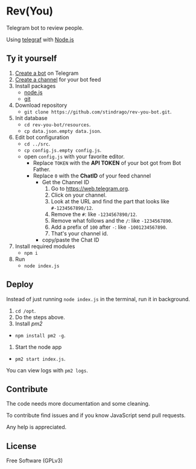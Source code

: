 # Rev(You)

Telegram bot to review people.

Using [telegraf](https://telegraf.js.org) with [Node.js](https://nodejs.org/en/)

## Ty it yourself

1. [Create a bot](https://core.telegram.org/bots#6-botfather) on Telegram
1. [Create a channel](https://www.telegram.org/faq_channels#q-what-39s-a-channel) for your bot feed
1. Install packages
   - [node.js](https://nodejs.org/en/)
   - [git](https://git-scm.com)
1. Download repository
   - `git clone https://github.com/stindrago/rev-you-bot.git`.
1. Init database
   - `cd rev-you-bot/resources`.
   - `cp data.json.empty data.json`.
1. Edit bot configuration
   - `cd ../src`.
   - `cp config.js.empty config.js`.
   - open `config.js` with your favorite editor.
     - Replace `TOKEN` with the **API TOKEN** of your bot got from Bot Father.
     - Replace `0` with the **ChatID** of your feed channel
       - Get the Channel ID
         1. Go to https://web.telegram.org.
         1. Click on your channel.
         1. Look at the URL and find the part that looks like `#-1234567890/12`.
         1. Remove the `#`: like `-1234567890/12`.
         1. Remove what follows and the `/`: like `-1234567890`.
         1. Add a prefix of `100` after `-`: like `-1001234567890`.
         1. That's your channel id.
       - copy/paste the Chat ID
1. Install required modules
   - `npm i`
1. Run
   - `node index.js`
   
## Deploy

Instead of just running `node index.js` in the terminal, run it in background.

1. `cd /opt`.
1. Do the steps above.
1. Install _pm2_
  - `npm install pm2 -g`.
1. Start the node app
  - `pm2 start index.js`.

You can view logs with `pm2 logs`.

## Contribute

The code needs more documentation and some cleaning.

To contribute find issues and if you know JavaScript send pull requests.

Any help is appreciated.

## License

Free Software (GPLv3)
   
